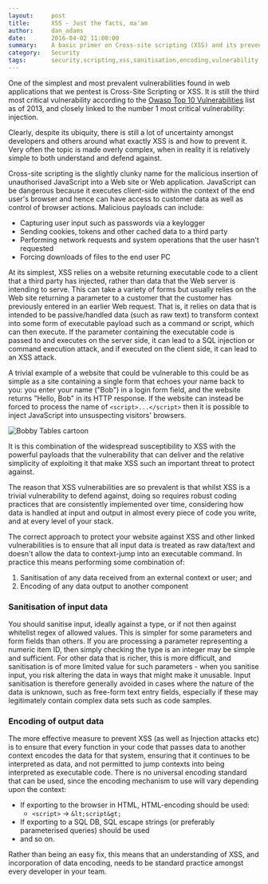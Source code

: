 ```yaml
---
layout:     post
title:      XSS - Just the facts, ma'am
author:     dan_adams
date:       2016-04-02 11:00:00
summary:    A basic primer on Cross-site scripting (XSS) and its prevention
category:   Security
tags:       security,scripting,xss,sanitisation,encoding,vulnerability,exploit
---
```


One of the simplest and most prevalent vulnerabilities found in web applications that we pentest is Cross-Site Scripting or XSS. It is still the third most critical vulnerability according to the [Owasp Top 10 Vulnerabilities](https://www.owasp.org/index.php/Top10) list as of 2013, and closely linked to the number 1 most critical vulnerability: injection.

Clearly, despite its ubiquity, there is still a lot of uncertainty amongst developers and others around what exactly XSS is and how to prevent it. Very often the topic is made overly complex, when in reality it is relatively simple to both understand and defend against.

Cross-site scripting is the slightly clunky name for the malicious insertion of unauthorised JavaScript into a Web site or Web application. JavaScript can be dangerous because it executes client-side within the context of the end user's browser and hence can have access to customer data as well as control of browser actions. Malicious payloads can include:

* Capturing user input such as passwords via a keylogger
* Sending cookies, tokens and other cached data to a third party
* Performing network requests and system operations that the user hasn't requested
* Forcing downloads of files to the end user PC

At its simplest, XSS relies on a website returning executable code to a client that a third party has injected, rather than data that the Web server is intending to serve. This can take a variety of forms but usually relies on the Web site returning a parameter to a customer that the customer has previously entered in an earlier Web request. That is, it relies on data that is intended to be passive/handled data (such as raw text) to transform context into some form of executable payload such as a command or script, which can then execute. If the parameter containing the executable code is passed to and executes on the server side, it can lead to a SQL injection or command execution attack, and if executed on the client side, it can lead to an XSS attack.

A trivial example of a website that could be vulnerable to this could be as simple as a site containing a single form that echoes your name back to you: you enter your name ("Bob") in a login form field, and the website returns "Hello, Bob" in its HTTP response. If the website can instead be forced to process the name of `<script>...</script>` then it is possible to inject JavaScript into unsuspecting visitors' browsers.

![Bobby Tables cartoon](https://imgs.xkcd.com/comics/exploits_of_a_mom.png)

It is this combination of the widespread susceptibility to XSS with the powerful payloads that the vulnerability that can deliver and the relative simplicity of exploiting it that make XSS such an important threat to protect against.

The reason that XSS vulnerabilities are so prevalent is that whilst XSS is a trivial vulnerability to defend against, doing so requires robust coding practices that are consistently implemented over time, considering how data is handled at input and output in almost every piece of code you write, and at every level of your stack.

The correct approach to protect your website against XSS and other linked vulnerabilities is to ensure that all input data is treated as raw data/text and doesn't allow the data to context-jump into an executable command. In practice this means performing some combination of:

1. Sanitisation of any data received from an external context or user; and
2. Encoding of any data output to another component

### Sanitisation of input data

You should sanitise input, ideally against a type, or if not then against whitelist regex of allowed values. This is simpler for some parameters and form fields than others. If you are processing a parameter representing a numeric item ID, then simply checking the type is an integer may be simple and sufficient. For other data that is richer, this is more difficult, and sanitisation is of more limited value for such parameters - when you sanitise input, you risk altering the data in ways that might make it unusable. Input sanitisation is therefore generally avoided in cases where the nature of the data is unknown, such as free-form text entry fields, especially if these may legitimately contain complex data sets such as code samples.

### Encoding of output data

The more effective measure to prevent XSS (as well as Injection attacks etc) is to ensure that every function in your code that passes data to another context encodes the data for that system, ensuring that it continues to be interpreted as data, and not permitted to jump contexts into being interpreted as executable code. There is no universal encoding standard that can be used, since the encoding mechanism to use will vary depending upon the context:

* If exporting to the browser in HTML, HTML-encoding should be used:
    * `<script>` → `&lt;script&gt;`
* If exporting to a SQL DB, SQL escape strings (or preferably parameterised queries) should be used
* and so on.

Rather than being an easy fix, this means that an understanding of XSS, and incorporation of data encoding, needs to be standard practice amongst every developer in your team.
